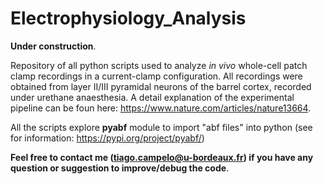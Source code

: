 # Electrophysiology_Analysis
**Under construction**.

Repository of all python scripts used to analyze *in vivo* whole-cell patch clamp recordings in a current-clamp configuration.
All recordings were obtained from layer II/III pyramidal neurons of the barrel cortex, recorded under urethane anaesthesia. A detail explanation of the experimental pipeline can be foun here: https://www.nature.com/articles/nature13664.

All the scripts explore **pyabf** module to import "abf files" into python (see for information: https://pypi.org/project/pyabf/)
 
**Feel free to contact me (tiago.campelo@u-bordeaux.fr) if you have any question or suggestion to improve/debug the code**.

